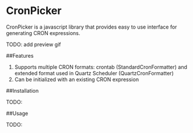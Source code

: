 # CronPicker

CronPicker is a javascript library that provides easy to use 
interface for generating CRON expressions.

TODO: add preview gif

##Features

1. Supports multiple CRON formats: crontab (StandardCronFormatter) 
and extended format used in Quartz Scheduler (QuartzCronFormatter)
2. Can be initialized with an existing CRON expression

##Installation

TODO:

##Usage

TODO: